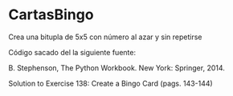 # CartasBingo
Crea una bitupla de 5x5 con número al azar y sin repetirse

Código sacado del la siguiente fuente:

B. Stephenson, The Python Workbook. New York: Springer, 2014. 

Solution to Exercise 138: Create a Bingo Card (pags. 143-144)
